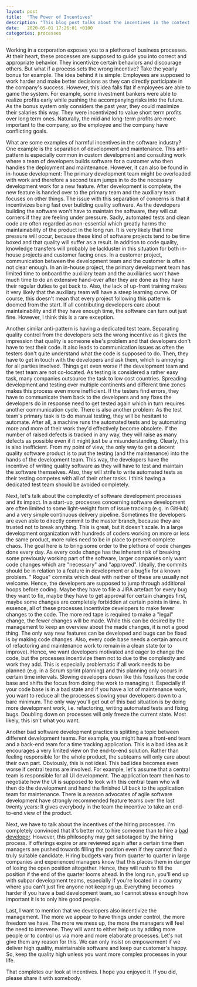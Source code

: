 ```yaml
---
layout: post
title:  "The Power of Incentives"
description: "This blog post talks about the incentives in the context of software development. Incentives are very powerful and hence must be managed carefully."
date:   2020-05-01 17:26:01 +0100
categories: processes
---
```

Working in a corporation exposes you to a plethora of business processes. At their heart, these
processes are supposed to guide you into correct and appropriate behavior. They incentivize certain
behaviors and discourage others. But what if a process sets the wrong incentive? Take the yearly
bonus for example. The idea behind it is simple: Employees are supposed to work harder and make
better decisions as they can directly participate in the company's success. However, this idea falls
flat if employees are able to game the system. For example, some investment bankers were able to
realize profits early while pushing the accompanying risks into the future. As the bonus system only
considers the past year, they could maximize their salaries this way. They were incentivized to
value short term profits over long term ones. Naturally, the mid and long-term profits are more
important to the company, so the employee and the company have conflicting goals.

What are some examples of harmful incentives in the software industry? One example is the separation
of development and maintenance. This anti-pattern is especially common in custom development and
consulting work where a team of developers builds software for a customer who then handles the
deployment and maintenance. However, it can also be found in in-house development: The primary
development team might be overloaded with work and therefore a second team jumps in to do the
necessary development work for a new feature. After development is complete, the new feature is
handed over to the primary team and the auxiliary team focuses on other things. The issue with this
separation of concerns is that it incentivizes being fast over building quality software. As the
developers building the software won't have to maintain the software, they will cut corners if they
are feeling under pressure. Sadly, automated tests and clean code are often regarded as
non-essential which greatly harms the maintainability of the product in the long run. It is very
likely that time pressure will occur, because these kind of software projects tend to be time boxed
and that quality will suffer as a result. In addition to code quality, knowledge transfers will
probably be lackluster in this situation for both in-house projects and customer facing ones. In a
customer project, communication between the development team and the customer is often not clear
enough. In an in-house project, the primary development team has limited time to onboard the
auxiliary team and the auxiliaries won't have much time to do an extensive hand-over after they are
done as they have their regular duties to get back to. Also, the lack of up-front training makes it
very likely that the auxiliary team will have a steep learning curve. Of course, this doesn't mean
that every project following this pattern is doomed from the start. If all contributing developers
care about maintainability and if they have enough time, the software can turn out just fine.
However, I think this is a rare exception.

Another similar anti-pattern is having a dedicated test team. Separating quality control from the
developers sets the wrong incentive as it gives the impression that quality is someone else's
problem and that developers don't have to test their code. It also leads to communication issues as
often the testers don't quite understand what the code is supposed to do. Then, they have to get in
touch with the developers and ask them, which is annoying for all parties involved. Things get even
worse if the development team and the test team are not co-located. As testing is considered a
rather easy task, many companies outsource the task to low cost countries. Spreading development and
testing over multiple continents and different time zones makes this process even more inefficient.
If the testers find errors, they have to communicate them back to the developers and any fixes the
developers do in response need to get tested again which in turn requires another communication
cycle. There is also another problem: As the test team's primary task is to do manual testing, they
will be hesitant to automate. After all, a machine runs the automated tests and by automating more
and more of their work they'd effectively become obsolete. If the number of raised defects is
tracked in any way, they will raise as many defects as possible even if it might just be a
misunderstanding. Clearly, this is also inefficient. From my point of view, the only way to get a
decent quality software product is to put the testing (and the maintenance) into the hands of the
development team. This way, the developers have the incentive of writing quality software as they
will have to test and maintain the software themselves. Also, they will strife to write automated
tests as their testing competes with all of their other tasks. I think having a dedicated test team
should be avoided completely.

Next, let's talk about the complexity of software development processes and its impact. In a
start-up, processes concerning software development are often limited to some light-weight form of
issue tracking (e.g. in GitHub) and a very simple continuous delivery pipeline. Sometimes the
developers are even able to directly commit to the master branch, because they are trusted not to
break anything. This is great, but it doesn't scale. In a large development organization with
hundreds of coders working on more or less the same product, more rules need to be in place to
prevent complete chaos. The goal here is to bring some order to the plethora of code changes done
every day. As every code change has the inherent risk of breaking some previously working part of
the software, larger companies only want code changes which are "necessary" and "approved". Ideally,
the commits should be in relation to a feature in development or a bugfix for a known problem. "
Rogue" commits which deal with neither of these are usually not welcome. Hence, the developers are
supposed to jump through additional hoops before coding. Maybe they have to file a JIRA artefact for
every bug they want to fix, maybe they have to get approval for certain changes first, maybe some
changes are completely forbidden at certain points in time. In essence, all of these processes
incentivize developers to make fewer changes to the code. The
more red tape is required to make a "legal" change, the fewer changes will be made. While this can
be desired by the management to keep an overview about the made changes, it is not a good thing. The
only way new features can be developed and bugs can be fixed is by making code changes. Also, every
code base needs a certain amount of refactoring and maintenance work to remain in a clean state (or
to
improve). Hence, we want developers motivated and eager to change the code, but the processes
incentivize them not to due to the complexity and work they add. This is especially problematic if
all work needs to be planned (e.g. in a Scrum sprint planning) and this planning only occurs in
certain time intervals. Slowing developers down like this fossilizes the code base and shifts the
focus from doing the work to managing it. Especially if your code base is in a bad state and if you
have a lot of maintenance work, you want to reduce all the processes slowing your developers down to
a bare minimum. The only way you'll get out of this bad situation is by doing more development work,
i.e. refactoring, writing automated tests and fixing bugs. Doubling down on processes will only
freeze the current state. Most likely, this isn't what you want.

Another bad software development practice is splitting a topic between different development teams.
For example, you might have a front-end team and a back-end team for a time tracking application.
This is a bad idea as it encourages a very limited view on the end-to-end solution. Rather than
feeling responsible for the whole product, the subteams will only care about their own part.
Obviously, this is not ideal. This bad idea becomes even worse if central teams are involved. For
example, let's assume that a central team is responsible for all UI development. The application
team then has to negotiate how the UI is supposed to look with this central team who will then do
the development and hand the finished UI back to the application team for maintenance. There is a
reason advocates of agile software development have strongly recommended feature teams over the last
twenty years: It gives everybody in the team the incentive to take an end-to-end view of the
product.

Next, we have to talk about the incentives of the hiring processes. I'm completely convinced that
it's better not to hire someone than to hire
a [bad developer](https://thinkingsideways.net/people/developer-skill-matrix.html). However, this
philosophy may get sabotaged by the hiring process. If offerings expire or are reviewed again after
a certain time then managers are pushed towards filling the position even if they cannot find a
truly suitable candidate. Hiring budgets vary from quarter to quarter in large companies and
experienced managers know that this places them in danger of losing the open position altogether.
Hence, they will rush to fill the position if the end of the quarter looms ahead. In the long run,
you'll end up with subpar development teams, especially if you're located in a country where you
can't just fire anyone not keeping up. Everything becomes harder if you have a bad development team,
so I cannot stress enough how important it is to only hire good people.

Last, I want to mention that we developers also incentivize the management. The more we appear to
have things under control, the more freedom we have. The more we mess up, the more the managers will
feel the need to intervene. They will want to either help us by adding more people or to control us
via more and more elaborate processes. Let's not give them any reason for this. We can only insist
on empowerment if we deliver high quality, maintainable software and keep our customer's happy. So,
keep the quality high unless you want more complex processes in your life.

That completes our look at incentives. I hope you enjoyed it. If you did, please share it with
somebody.
